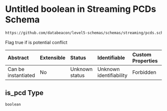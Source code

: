 # Untitled boolean in Streaming PCDs Schema

```txt
https://github.com/databeacon/level5-schemas/schemas/streaming/pcds.schema.json#/properties/is_pcd
```

Flag true if is potential conflict

| Abstract            | Extensible | Status         | Identifiable            | Custom Properties | Additional Properties | Access Restrictions | Defined In                                                                        |
| :------------------ | :--------- | :------------- | :---------------------- | :---------------- | :-------------------- | :------------------ | :-------------------------------------------------------------------------------- |
| Can be instantiated | No         | Unknown status | Unknown identifiability | Forbidden         | Allowed               | none                | [pcds.schema.json\*](../../out/streaming/pcds.schema.json "open original schema") |

## is\_pcd Type

`boolean`

